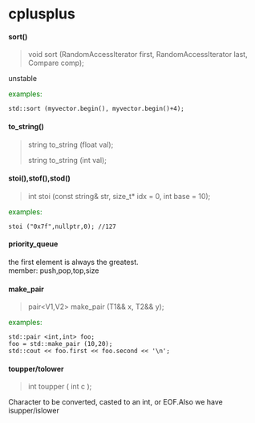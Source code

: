 # cplusplus

#### sort()
>void sort (RandomAccessIterator first,     RandomAccessIterator last, Compare comp);

unstable 

<font color=green>
examples:
</font>

    std::sort (myvector.begin(), myvector.begin()+4);

#### to_string()
>string to_string (float val);
>
>string to_string (int val);

#### stoi(),stof(),stod()

>int stoi (const string&  str, size_t* idx = 0, int base = 10);

<font color=green>
examples:
</font>

    stoi ("0x7f",nullptr,0); //127
    
#### priority_queue
the first element is always the greatest.  
member: push,pop,top,size

#### make_pair
>pair<V1,V2> make_pair (T1&& x, T2&& y);

<font color=green>
examples:
</font>

    std::pair <int,int> foo;
    foo = std::make_pair (10,20);
    std::cout << foo.first << foo.second << '\n';

#### toupper/tolower
>int toupper ( int c );

Character to be converted, casted to an int, or EOF.Also we have isupper/islower